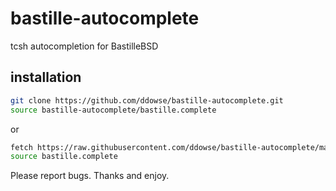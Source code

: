 # bastille-autocomplete
tcsh autocompletion for BastilleBSD 

## installation

```bash
git clone https://github.com/ddowse/bastille-autocomplete.git
source bastille-autocomplete/bastille.complete 
```
or

```bash
fetch https://raw.githubusercontent.com/ddowse/bastille-autocomplete/main/bastille.complete
source bastille.complete 
```

Please report bugs. Thanks and enjoy.
